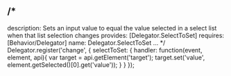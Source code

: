 /*
---
description: Sets an input value to equal the value selected in a select list when that list selection changes
provides: [Delegator.SelectToSet]
requires: [Behavior/Delegator]
name: Delegator.SelectToSet
...
*/
Delegator.register('change', {
	selectToSet: {
		handler: function(event, element, api){
			var target = api.getElement('target');
			target.set('value', element.getSelected()[0].get('value'));
		}
	}
});